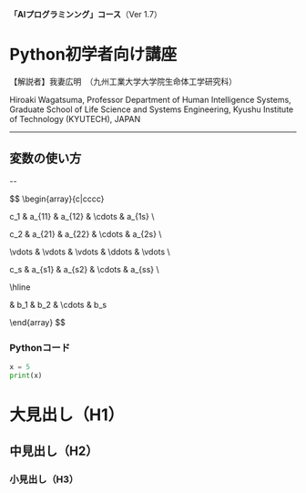 **「AIプログラミンング」コース**（Ver 1.7）

# Python初学者向け講座

【解説者】我妻広明　（九州工業大学大学院生命体工学研究科）

Hiroaki  Wagatsuma, Professor
Department of Human Intelligence Systems,
Graduate School of Life Science and Systems Engineering,
Kyushu Institute of Technology   (KYUTECH), JAPAN

---

## 変数の使い方

--


$$
\begin{array}{c|cccc}

c_1 & a_{11} & a_{12} & \cdots & a_{1s} \\

c_2 & a_{21} & a_{22} & \cdots & a_{2s} \\

\vdots & \vdots & \vdots & \ddots & \vdots \\

c_s & a_{s1} & a_{s2} & \cdots & a_{ss} \\

\hline

& b_1 & b_2 & \cdots & b_s

\end{array}
$$


### Pythonコード

```python
x = 5
print(x)
```

# 大見出し（H1）

## 中見出し（H2）

### 小見出し（H3）
